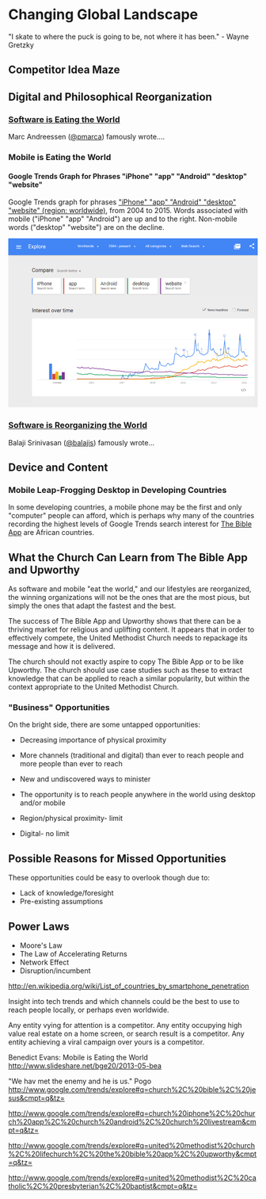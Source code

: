 # Changing Global Landscape

"I skate to where the puck is going to be, not where it has been." - Wayne Gretzky

## Competitor Idea Maze

## Digital and Philosophical Reorganization

### [Software is Eating the World](http://online.wsj.com/article/SB10001424053111903480904576512250915629460.html)

Marc Andreessen ([@pmarca](https://twitter.com/pmarca)) famously wrote.... 

### Mobile is Eating the World

#### Google Trends Graph for Phrases "iPhone" "app" "Android" "desktop" "website"

Google Trends graph for phrases ["iPhone" "app" "Android" "desktop" "website" (region: worldwide)](http://www.google.com/trends/explore#q=iPhone%2C%20app%2C%20Android%2C%20desktop%2C%20website&cmpt=q&tz=), from 2004 to 2015. Words associated with mobile ("iPhone" "app" "Android") are up and to the right. Non-mobile words ("desktop" "website") are on the decline.

![](google-maps-and-trends/google-trends-iphone-app-android-desktop-website.png)

### [Software is Reorganizing the World](http://www.wired.com/2013/11/software-is-reorganizing-the-world-and-cloud-formations-could-lead-to-physical-nations)

Balaji Srinivasan ([@balajis](https://twitter.com/balajis)) famously wrote... 



## Device and Content

### Mobile Leap-Frogging Desktop in Developing Countries 

 In some developing countries, a mobile phone may be the first and only "computer" people can afford, which is perhaps why many of the countries recording the highest levels of Google Trends search interest for [The Bible App](the_bible_app_case_study.md) are African countries. 
 
## What the Church Can Learn from The Bible App and Upworthy 

As software and mobile "eat the world," and our lifestyles are reorganized, the winning organizations will not be the ones that are the most pious, but simply the ones that adapt the fastest and the best.

The success of The Bible App and Upworthy shows that there can be a thriving market for religious and uplifting content. It appears that in order to effectively compete, the United Methodist Church needs to repackage its message and how it is delivered. 

The church should not exactly aspire to copy The Bible App or to be like Upworthy. The church should use case studies such as these to extract knowledge that can be applied to reach a similar popularity, but within the context appropriate to the United Methodist Church. 

### "Business" Opportunities
On the bright side, there are some untapped opportunities:
* Decreasing importance of physical proximity
* More channels (traditional and digital) than ever to reach people and more people than ever to reach
* New and undiscovered ways to minister

* The opportunity is to reach people anywhere in the world using desktop and/or mobile
* Region/physical proximity- limit
* Digital- no limit

## Possible Reasons for Missed Opportunities 
These opportunities could be easy to overlook though due to:
* Lack of knowledge/foresight
* Pre-existing assumptions






## Power Laws
* Moore's Law
* The Law of Accelerating Returns
* Network Effect
* Disruption/incumbent

http://en.wikipedia.org/wiki/List_of_countries_by_smartphone_penetration

Insight into tech trends and which channels could be the best to use to reach people locally, or perhaps even worldwide.

Any entity vying for attention is a competitor. Any entity occupying high value real estate on a home screen, or search result is a competitor. Any entity achieving a viral campaign over yours is a competitor. 

Benedict Evans: Mobile is Eating the World
http://www.slideshare.net/bge20/2013-05-bea

"We hav met the enemy and he is us." Pogo
http://www.google.com/trends/explore#q=church%2C%20bible%2C%20jesus&cmpt=q&tz=

http://www.google.com/trends/explore#q=church%20iphone%2C%20church%20app%2C%20church%20android%2C%20church%20livestream&cmpt=q&tz=

http://www.google.com/trends/explore#q=united%20methodist%20church%2C%20lifechurch%2C%20the%20bible%20app%2C%20upworthy&cmpt=q&tz=

http://www.google.com/trends/explore#q=united%20methodist%2C%20catholic%2C%20presbyterian%2C%20baptist&cmpt=q&tz=



 









